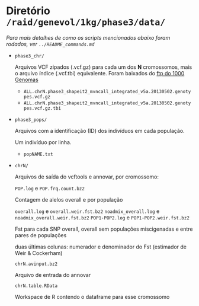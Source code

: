 # Diretório `/raid/genevol/1kg/phase3/data/`

*Para mais detalhes de como os scripts mencionados abaixo foram 
rodados, ver `../README_commands.md`*

- `phase3_chr/`

  Arquivos VCF zipados (.vcf.gz) para cada um dos **N** cromossomos,
  mais o arquivo índice (.vcf.tbi) equivalente. Foram baixados do
  [ftp do 1000 Genomas](ftp://ftp-trace.ncbi.nih.gov/1000genomes/ftp/release/20130502/)
  - `ALL.chrN.phase3_shapeit2_mvncall_integrated_v5a.20130502.genotypes.vcf.gz`
  - `ALL.chrN.phase3_shapeit2_mvncall_integrated_v5a.20130502.genotypes.vcf.gz.tbi`

- `phase3_pops/`

  Arquivos com a identificação (ID) dos indivíduos em cada
  população.

  Um indivíduo por linha.
  - `popNAME.txt`

- `chrN/`

  Arquivos de saída do vcftools e annovar, por cromossomo:
  
    `POP.log` e `POP.frq.count.bz2`

    Contagem de alelos overall e por população

    `overall.log` e `overall.weir.fst.bz2`
    `noadmix_overall.log` e `noadmix_overall.weir.fst.bz2`
    `POP1-POP2.log` e `POP1-POP2.weir.fst.bz2`

    Fst para cada SNP overall, overall sem populações miscigenadas
    e entre pares de populações

    duas últimas colunas: numerador e denominador do Fst
    (estimador de Weir & Cockerham)

    `chrN.avinput.bz2`

    Arquivo de entrada do annovar

    `chrN.table.RData`

    Workspace de R contendo o dataframe para esse cromossomo
